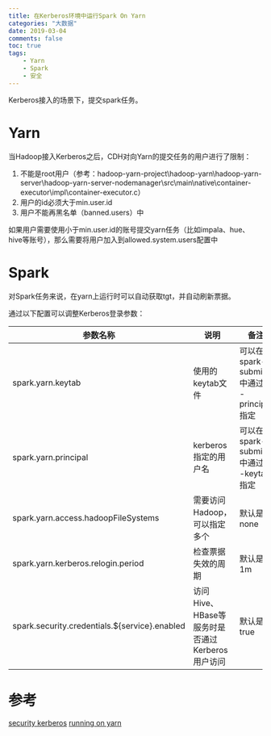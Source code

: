 ```yaml
---
title: 在Kerberos环境中运行Spark On Yarn
categories: "大数据" 
date: 2019-03-04
comments: false
toc: true
tags:
	- Yarn
	- Spark
	- 安全
---
```


Kerberos接入的场景下，提交spark任务。

<!--more-->

# Yarn

当Hadoop接入Kerberos之后，CDH对向Yarn的提交任务的用户进行了限制：

1. 不能是root用户（参考：hadoop-yarn-project\hadoop-yarn\hadoop-yarn-server\hadoop-yarn-server-nodemanager\src\main\native\container-executor\impl\container-executor.c）
2. 用户的id必须大于min.user.id
3. 用户不能再黑名单（banned.users）中

如果用户需要使用小于min.user.id的账号提交yarn任务（比如impala、hue、hive等账号），那么需要将用户加入到allowed.system.users配置中

# Spark

对Spark任务来说，在yarn上运行时可以自动获取tgt，并自动刷新票据。

通过以下配置可以调整Kerberos登录参数：

|参数名称|说明|备注|
|---|---|---|
|spark.yarn.keytab|使用的keytab文件|可以在spark-submit中通过--principal指定|
|spark.yarn.principal|kerberos指定的用户名|可以在spark-submit中通过--keytab指定|
|spark.yarn.access.hadoopFileSystems|需要访问Hadoop，可以指定多个|默认是none|
|spark.yarn.kerberos.relogin.period|检查票据失效的周期|默认是1m|
|spark.security.credentials.${service}.enabled|访问Hive、HBase等服务时是否通过Kerberos用户访问|默认是true|

# 参考

[security kerberos](https://spark.apache.org/docs/latest/security.html#kerberos)
[running on yarn](https://spark.apache.org/docs/latest/running-on-yarn.html#kerberos)